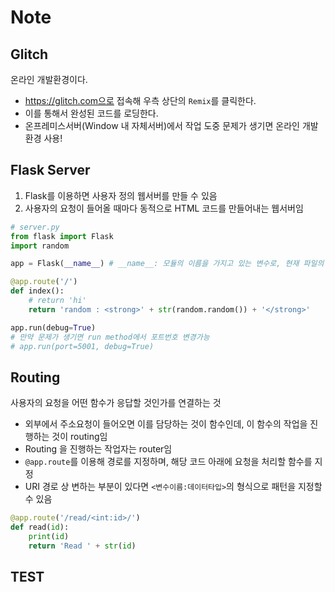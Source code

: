 # Note



## Glitch

온라인 개발환경이다.

- https://glitch.com으로 접속해 우측 상단의 `Remix`를 클릭한다.
- 이를 통해서 완성된 코드를 로딩한다.
- 온프레미스서버(Window 내 자체서버)에서 작업 도중 문제가 생기면 온라인 개발환경 사용!



## Flask Server

1. Flask를 이용하면 사용자 정의 웹서버를 만들 수 있음
2. 사용자의 요청이 들어올 때마다 동적으로 HTML 코드를 만들어내는 웹서버임

```python
# server.py
from flask import Flask
import random

app = Flask(__name__) # __name__: 모듈의 이름을 가지고 있는 변수로, 현재 파일의 이름을 나타냄

@app.route('/')
def index():
    # return 'hi'
    return 'random : <strong>' + str(random.random()) + '</strong>'

app.run(debug=True)
# 만약 문제가 생기면 run method에서 포트번호 변경가능
# app.run(port=5001, debug=True)
```



## Routing

사용자의 요청을 어떤 함수가 응답할 것인가를 연결하는 것

- 외부에서 주소요청이 들어오면 이를 담당하는 것이 함수인데, 이 함수의 작업을 진행하는 것이 routing임
- Routing 을 진행하는 작업자는 router임
- `@app.route`를 이용해 경로를 지정하며, 해당 코드 아래에 요청을 처리할 함수를 지정
- URI 경로 상 변하는 부분이 있다면 `<변수이름:데이터타입>`의 형식으로 패턴을 지정할 수 있음

```python
@app.route('/read/<int:id>/')
def read(id):
    print(id)
    return 'Read ' + str(id)
```



## TEST